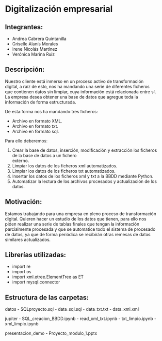 # Digitalización empresarial

## Integrantes:
- Andrea Cabrera Quintanilla
- Griselle Alanís Morales
- Irene Nicolás Martínez
- Verónica Marina Ruiz

## Descripción:
Nuestro cliente está inmerso en un proceso activo de transformación digital, a raíz de esto, nos ha mandando una serie de diferentes ficheros que contienen datos sin limpiar, cuya información está relacionada entre sí. La empresa desea obtener una base de datos que agregue toda la información de forma estructurada.

De esta forma nos ha mandando tres ficheros:
- Archivo en formato XML.
- Archivo en formato txt.
- Archivo en formato sql.

Para ello deberemos:
1. Crear la base de datos, inserción, modificación y extracción los ficheros de la base de datos a un fichero   
  externo.
2. Limpiar los datos de los ficheros xml automatizados.
3. Limpiar los datos de los ficheros txt automatizados.
4. Insertar los datos de los ficheros xml y txt a la BBDD mediante Python.
5. Automatizar la lectura de los archivos procesados y actualización de los datos.

## Motivación:
Estamos trabajando para una empresa en pleno proceso de transformación digital. Quieren hacer un estudio de los datos que tienen, para ello nos piden realizar una serie de tablas finales que tengan la información parcialmente procesada y que se automatice todo el sistema de procesado de datos, ya que de forma periódica se recibirán otras remesas de datos similares actualizados.

## Librerías utilizadas:
* import re
* import os
* import xml.etree.ElementTree as ET
* import mysql.connector

## Estructura de las carpetas:

datos - SQLproyecto.sql - data_sql.sql - data_txt.txt - data_xml.xml
 
jupiter - SQL_creacion_BBDD.ipynb - read_xml_txt.ipynb - txt_limpio.ipynb - xml_limpio.ipynb

presentacion_demo - Proyecto_modulo_1.pptx
